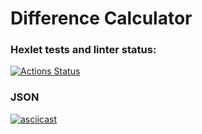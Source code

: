 <h1>Difference Calculator</h1>

### Hexlet tests and linter status:
[![Actions Status](https://github.com/Anitnelav01/frontend-project-46/workflows/hexlet-check/badge.svg)](https://github.com/Anitnelav01/frontend-project-46/actions)


### JSON

[![asciicast](https://asciinema.org/a/KyHXLWtNnQRvi0mM5rAwj6Xks.svg)](https://asciinema.org/a/KyHXLWtNnQRvi0mM5rAwj6Xks)